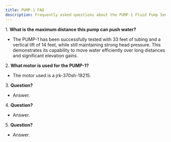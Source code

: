 ```yaml
---
title: PUMP-1 FAQ
description: Frequently asked questions about the PUMP-1 Fluid Pump Sensor
---
```

1\. **What is the maximum distance this pump can push water?**

* The PUMP-1 has been successfully tested with 33 feet of tubing and a vertical lift of 14 feet, while still maintaining strong head pressure. This demonstrates its capability to move water efficiently over long distances and significant elevation gains.

2\. **What motor is used for the PUMP-1?**

* The motor used is a jrk-370sh-18215.

3\. **Question?**

* Answer.

4\. **Question?**

* Answer.

5\. **Question?**

* Answer.